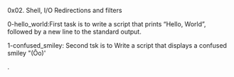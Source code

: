 0x02. Shell, I/O Redirections and filters


0-hello_world:First task is to write a script that prints “Hello, World”, followed by a new line to the standard output.

1-confused_smiley: Second tsk is to Write a script that displays a confused smiley "(Ôo)'


.
